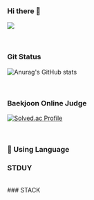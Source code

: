 



### Hi there 👋

<a href="버튼을 눌렀을 때 이동할 링크" target="_blank"><img src="https://img.shields.io/badge/뱃지레이블-배경색?style=뱃지모양&logo=로고&logoColor=로고색상"/></a>

<br>

### Git Status
![Anurag's GitHub stats](https://github-readme-stats.vercel.app/api?username=seungHoon0422&show_icons=true&theme=nightowl)

<br>

### Baekjoon Online Judge
[![Solved.ac Profile](http://mazassumnida.wtf/api/v2/generate_badge?boj=psh104404)](https://solved.ac/psh104404/)

<br>

### 🌱 Using Language

### STDUY

<br>
### STACK

<br>
<!--
**seungHoon0422/seungHoon0422** is a ✨ _special_ ✨ repository because its `README.md` (this file) appears on your GitHub profile.

Here are some ideas to get you started:

- 🔭 I’m currently working on ...
- 🌱 I’m currently learning ...
- 👯 I’m looking to collaborate on ...
- 🤔 I’m looking for help with ...
- 💬 Ask me about ...
- 📫 How to reach me: ...
- 😄 Pronouns: ...
- ⚡ Fun fact: ...
-->
